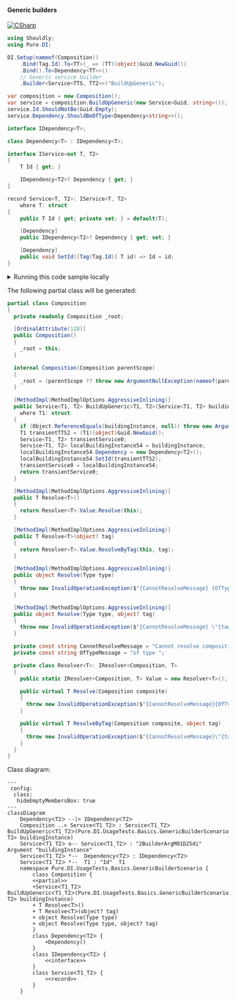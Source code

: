 #### Generic builders

[![CSharp](https://img.shields.io/badge/C%23-code-blue.svg)](../tests/Pure.DI.UsageTests/Generics/GenericBuilderScenario.cs)


```c#
using Shouldly;
using Pure.DI;

DI.Setup(nameof(Composition))
    .Bind(Tag.Id).To<TT>(_ => (TT)(object)Guid.NewGuid())
    .Bind().To<Dependency<TT>>()
    // Generic service builder
    .Builder<Service<TTS, TT2>>("BuildUpGeneric");

var composition = new Composition();
var service = composition.BuildUpGeneric(new Service<Guid, string>());
service.Id.ShouldNotBe(Guid.Empty);
service.Dependency.ShouldBeOfType<Dependency<string>>();

interface IDependency<T>;

class Dependency<T> : IDependency<T>;

interface IService<out T, T2>
{
    T Id { get; }

    IDependency<T2>? Dependency { get; }
}

record Service<T, T2>: IService<T, T2>
    where T: struct
{
    public T Id { get; private set; } = default(T);

    [Dependency]
    public IDependency<T2>? Dependency { get; set; }

    [Dependency]
    public void SetId([Tag(Tag.Id)] T id) => Id = id;
}
```

<details>
<summary>Running this code sample locally</summary>

- Make sure you have the [.NET SDK 9.0](https://dotnet.microsoft.com/en-us/download/dotnet/9.0) or later is installed
```bash
dotnet --list-sdk
```
- Create a net9.0 (or later) console application
```bash
dotnet new console -n Sample
```
- Add references to NuGet packages
  - [Pure.DI](https://www.nuget.org/packages/Pure.DI)
  - [Shouldly](https://www.nuget.org/packages/Shouldly)
```bash
dotnet add package Pure.DI
dotnet add package Shouldly
```
- Copy the example code into the _Program.cs_ file

You are ready to run the example 🚀
```bash
dotnet run
```

</details>

The following partial class will be generated:

```c#
partial class Composition
{
  private readonly Composition _root;

  [OrdinalAttribute(128)]
  public Composition()
  {
    _root = this;
  }

  internal Composition(Composition parentScope)
  {
    _root = (parentScope ?? throw new ArgumentNullException(nameof(parentScope)))._root;
  }

  [MethodImpl(MethodImplOptions.AggressiveInlining)]
  public Service<T1, T2> BuildUpGeneric<T1, T2>(Service<T1, T2> buildingInstance)
    where T1: struct
  {
    if (Object.ReferenceEquals(buildingInstance, null)) throw new ArgumentNullException(nameof(buildingInstance));
    T1 transientTTS2 = (T1)(object)Guid.NewGuid();
    Service<T1, T2> transientService0;
    Service<T1, T2> localBuildingInstance54 = buildingInstance;
    localBuildingInstance54.Dependency = new Dependency<T2>();
    localBuildingInstance54.SetId(transientTTS2);
    transientService0 = localBuildingInstance54;
    return transientService0;
  }

  [MethodImpl(MethodImplOptions.AggressiveInlining)]
  public T Resolve<T>()
  {
    return Resolver<T>.Value.Resolve(this);
  }

  [MethodImpl(MethodImplOptions.AggressiveInlining)]
  public T Resolve<T>(object? tag)
  {
    return Resolver<T>.Value.ResolveByTag(this, tag);
  }

  [MethodImpl(MethodImplOptions.AggressiveInlining)]
  public object Resolve(Type type)
  {
    throw new InvalidOperationException($"{CannotResolveMessage} {OfTypeMessage} {type}.");
  }

  [MethodImpl(MethodImplOptions.AggressiveInlining)]
  public object Resolve(Type type, object? tag)
  {
    throw new InvalidOperationException($"{CannotResolveMessage} \"{tag}\" {OfTypeMessage} {type}.");
  }

  private const string CannotResolveMessage = "Cannot resolve composition root ";
  private const string OfTypeMessage = "of type ";

  private class Resolver<T>: IResolver<Composition, T>
  {
    public static IResolver<Composition, T> Value = new Resolver<T>();

    public virtual T Resolve(Composition composite)
    {
      throw new InvalidOperationException($"{CannotResolveMessage}{OfTypeMessage}{typeof(T)}.");
    }

    public virtual T ResolveByTag(Composition composite, object tag)
    {
      throw new InvalidOperationException($"{CannotResolveMessage}\"{tag}\" {OfTypeMessage}{typeof(T)}.");
    }
  }
}
```

Class diagram:

```mermaid
---
 config:
  class:
   hideEmptyMembersBox: true
---
classDiagram
	DependencyᐸT2ᐳ --|> IDependencyᐸT2ᐳ
	Composition ..> ServiceᐸT1ˏT2ᐳ : ServiceᐸT1ˏT2ᐳ BuildUpGenericᐸT1ˏT2ᐳ(Pure.DI.UsageTests.Basics.GenericBuilderScenario.Service<T1, T2> buildingInstance)
	ServiceᐸT1ˏT2ᐳ o-- ServiceᐸT1ˏT2ᐳ : "2BuilderArgM01D25di"  Argument "buildingInstance"
	ServiceᐸT1ˏT2ᐳ *--  DependencyᐸT2ᐳ : IDependencyᐸT2ᐳ
	ServiceᐸT1ˏT2ᐳ *--  T1 : "Id"  T1
	namespace Pure.DI.UsageTests.Basics.GenericBuilderScenario {
		class Composition {
		<<partial>>
		+ServiceᐸT1ˏT2ᐳ BuildUpGenericᐸT1ˏT2ᐳ(Pure.DI.UsageTests.Basics.GenericBuilderScenario.Service<T1, T2> buildingInstance)
		+ T ResolveᐸTᐳ()
		+ T ResolveᐸTᐳ(object? tag)
		+ object Resolve(Type type)
		+ object Resolve(Type type, object? tag)
		}
		class DependencyᐸT2ᐳ {
			+Dependency()
		}
		class IDependencyᐸT2ᐳ {
			<<interface>>
		}
		class ServiceᐸT1ˏT2ᐳ {
			<<record>>
		}
	}
```

